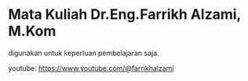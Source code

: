 # Mata Kuliah Dr.Eng.Farrikh Alzami, M.Kom

digunakan untuk keperluan pembelajaran saja.

youtube: https://www.youtube.com/@farrikhalzami
